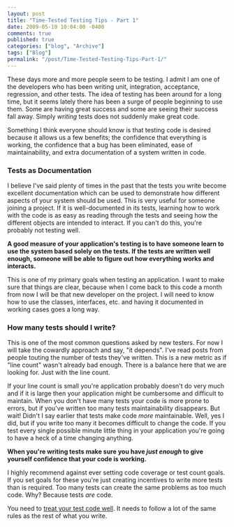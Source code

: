 ```yaml
---
layout: post
title: "Time-Tested Testing Tips - Part 1"
date: 2009-05-19 10:04:00 -0400
comments: true
published: true
categories: ["blog", "Archive"]
tags: ["Blog"]
permalink: "/post/Time-Tested-Testing-Tips-Part-1/"
---
```

<!-- more -->



<p>These days more and more people seem to be testing. I admit I am one of the developers who has been writing unit, integration, acceptance, regression, and other tests. The idea of testing has been around for a long time, but it seems lately there has been a surge of people beginning to use them. Some are having great success and some are seeing their success fall away. Simply <em>writing</em> tests does not suddenly make great code.</p>
<p>Something I think everyone should know is that testing code is desired because it allows us a few benefits; the confidence that everything is working, the confidence that a bug has been eliminated, ease of maintainability, and extra documentation of a system written in code.</p>
<h3>Tests as Documentation</h3>
<p>I believe I've said plenty of times in the past that the tests you write become excellent documentation which can be used to demonstrate how different aspects of your system should be used. This is very useful for someone joining a project. If it is well-documented in its tests, learning how to work with the code is as easy as reading through the tests and seeing how the different objects are intended to interact. If you can't do this, you're probably not testing well.</p>
<p><strong>A good measure of your application's testing is to have someone learn to use the system based solely on the tests. If the tests are written well enough, someone will be able to figure out how everything works and interacts.</strong></p>
<p>This is one of my primary goals when testing an application. I want to make sure that things are clear, because when I come back to this code a month from now I will be that new developer on the project. I will need to know how to use the classes, interfaces, etc. and having it documented in working cases goes a long way.</p>
<h3>How many tests should I write?</h3>
<p>This is one of the most common questions asked by new testers. For now I will take the cowardly approach and say, "it depends". I've read posts from people touting the number of tests they've written. This is a new metric as if "line count" wasn't already bad enough. There is a balance here that we are looking for. Just with the line count.</p>
<p>If your line count is small you're application probably doesn't do very much and if it is large then your application might be cumbersome and difficult to maintain. When you don't have many tests your code is more prone to errors, but if you've written too many tests maintainability disappears. But wait! Didn't I say earlier that tests make code <em>more</em> maintainable. Well, yes I did, but if you write too many it becomes difficult to change the code. If you test every single possible minute little thing in your application you're going to have a heck of a time changing anything.</p>
<p><strong>When you're writing tests make sure you have <em>just enough</em> to give yourself confidence that your code is working. </strong></p>
<p>I highly recommend against ever setting code coverage or test count goals. If you set goals for these you're just creating incentives to write more tests than is required. Too many tests can create the same problems as too much code. Why? Because tests <em>are</em> code.</p>
<p>You need to <a href="/post/2009/02/26/Treat-Your-Tests-Well.aspx" target="_blank">treat your test code well</a>. It needs to follow a lot of the same rules as the rest of what you write.</p>
